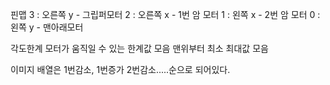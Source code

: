 핀맵
3 : 오른쪽 y - 그립퍼모터
2 : 오른쪽 x - 1번 암 모터
1 : 왼쪽 x - 2번 암 모터
0 : 왼쪽 y - 맨아래모터

각도한계
모터가 움직일 수 있는 한계값 모음
맨위부터 최소 최대값 모음

이미지 배열은 1번감소, 1번증가 2번감소.....순으로 되어있다.
